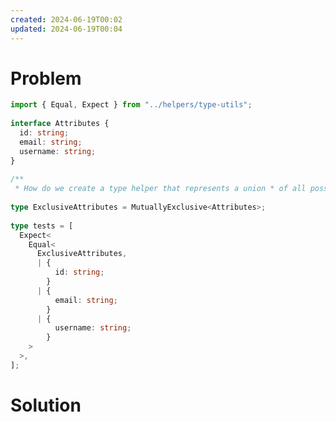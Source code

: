 ```yaml
---
created: 2024-06-19T00:02
updated: 2024-06-19T00:04
---
```

# Problem

```ts file:38-mutually-exclusive-properties.problem.ts
import { Equal, Expect } from "../helpers/type-utils";  
  
interface Attributes {  
  id: string;  
  email: string;  
  username: string;  
}  
  
/**  
 * How do we create a type helper that represents a union * of all possible combinations of Attributes? */type MutuallyExclusive<T> = unknown;  
  
type ExclusiveAttributes = MutuallyExclusive<Attributes>;  
  
type tests = [  
  Expect<  
    Equal<  
      ExclusiveAttributes,  
      | {  
          id: string;  
        }  
      | {  
          email: string;  
        }  
      | {  
          username: string;  
        }  
    >  
  >,  
];
```

# Solution

```ts file:38-mutually-exclusive-properties.solution.ts fold

```